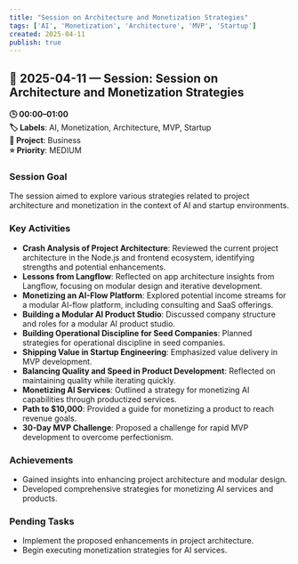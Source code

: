 ```yaml
---
title: "Session on Architecture and Monetization Strategies"
tags: ['AI', 'Monetization', 'Architecture', 'MVP', 'Startup']
created: 2025-04-11
publish: true
---
```


## 📅 2025-04-11 — Session: Session on Architecture and Monetization Strategies

**🕒 00:00–01:00**  
**🏷️ Labels**: AI, Monetization, Architecture, MVP, Startup  
**📂 Project**: Business  
**⭐ Priority**: MEDIUM  


### Session Goal
The session aimed to explore various strategies related to project architecture and monetization in the context of AI and startup environments.

### Key Activities
- **Crash Analysis of Project Architecture**: Reviewed the current project architecture in the Node.js and frontend ecosystem, identifying strengths and potential enhancements.
- **Lessons from Langflow**: Reflected on app architecture insights from Langflow, focusing on modular design and iterative development.
- **Monetizing an AI-Flow Platform**: Explored potential income streams for a modular AI-flow platform, including consulting and SaaS offerings.
- **Building a Modular AI Product Studio**: Discussed company structure and roles for a modular AI product studio.
- **Building Operational Discipline for Seed Companies**: Planned strategies for operational discipline in seed companies.
- **Shipping Value in Startup Engineering**: Emphasized value delivery in MVP development.
- **Balancing Quality and Speed in Product Development**: Reflected on maintaining quality while iterating quickly.
- **Monetizing AI Services**: Outlined a strategy for monetizing AI capabilities through productized services.
- **Path to $10,000**: Provided a guide for monetizing a product to reach revenue goals.
- **30-Day MVP Challenge**: Proposed a challenge for rapid MVP development to overcome perfectionism.

### Achievements
- Gained insights into enhancing project architecture and modular design.
- Developed comprehensive strategies for monetizing AI services and products.

### Pending Tasks
- Implement the proposed enhancements in project architecture.
- Begin executing monetization strategies for AI services.
